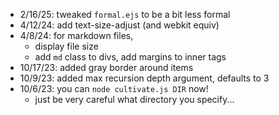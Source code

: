 - 2/16/25: tweaked `formal.ejs` to be a bit less formal
- 4/12/24: add text-size-adjust (and webkit equiv)
- 4/8/24: for markdown files,
  - display file size
  - add `md` class to divs, add margins to inner tags
- 10/17/23: added gray border around items
- 10/9/23: added max recursion depth argument, defaults to 3
- 10/6/23: you can `node cultivate.js DIR` now!
  - just be very careful what directory you specify...
